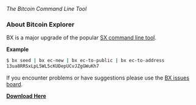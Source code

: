 *The Bitcoin Command Line Tool*

### About Bitcoin Explorer

BX is a major upgrade of the popular [SX command line tool](https://sx.dyne.org/index.html).

**Example**
```sh
$ bx seed | bx ec-new | bx ec-to-public | bx ec-to-address
13ua8RRSxLpL5WL5cKUDepUCvJZgGWuKh7
```
If you encounter problems or have suggestions please use the [BX issues board](https://github.com/libbitcoin/libbitcoin-explorer/issues).

**[Download Here](https://github.com/libbitcoin/libbitcoin-explorer/wiki/Download)**